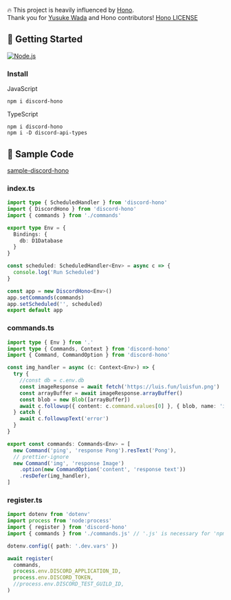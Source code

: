 🔥 This project is heavily influenced by [Hono](https://github.com/honojs/hono).  
Thank you for [Yusuke Wada](https://github.com/yusukebe) and Hono contributors! [Hono LICENSE](https://github.com/honojs/hono/blob/main/LICENSE)

## 🚀 Getting Started

[<img alt="Node.js" src="https://img.shields.io/badge/Node.js-20.x-%23339933?logo=Node.js" />](https://nodejs.org)

### Install

JavaScript

```shell
npm i discord-hono
```

TypeScript

```shell
npm i discord-hono
npm i -D discord-api-types
```

## 📑 Sample Code

[sample-discord-hono](https://github.com/LuisFun/sample-discord-hono)

### index.ts

```ts
import type { ScheduledHandler } from 'discord-hono'
import { DiscordHono } from 'discord-hono'
import { commands } from './commands'

export type Env = {
  Bindings: {
    db: D1Database
  }
}

const scheduled: ScheduledHandler<Env> = async c => {
  console.log('Run Scheduled')
}

const app = new DiscordHono<Env>()
app.setCommands(commands)
app.setScheduled('', scheduled)
export default app
```

### commands.ts

```ts
import type { Env } from '.'
import type { Commands, Context } from 'discord-hono'
import { Command, CommandOption } from 'discord-hono'

const img_handler = async (c: Context<Env>) => {
  try {
    //const db = c.env.db
    const imageResponse = await fetch('https://luis.fun/luisfun.png')
    const arrayBuffer = await imageResponse.arrayBuffer()
    const blob = new Blob([arrayBuffer])
    await c.followup({ content: c.command.values[0] }, { blob, name: 'image.png' })
  } catch {
    await c.followupText('error')
  }
}

export const commands: Commands<Env> = [
  new Command('ping', 'response Pong').resText('Pong'),
  // prettier-ignore
  new Command('img', 'response Image')
    .option(new CommandOption('content', 'response text'))
    .resDefer(img_handler),
]
```

### register.ts

```ts
import dotenv from 'dotenv'
import process from 'node:process'
import { register } from 'discord-hono'
import { commands } from './commands.js' // '.js' is necessary for 'npm run register'.

dotenv.config({ path: '.dev.vars' })

await register(
  commands,
  process.env.DISCORD_APPLICATION_ID,
  process.env.DISCORD_TOKEN,
  //process.env.DISCORD_TEST_GUILD_ID,
)
```

